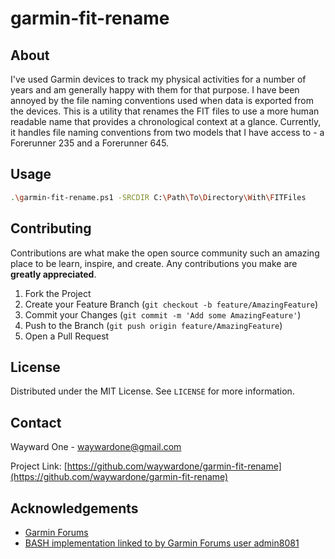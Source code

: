 # garmin-fit-rename


## About

I've used Garmin devices to track my physical activities for a number of years and am generally happy with them for that purpose. I have been annoyed by the file naming conventions used when data is exported from the devices. This is a utility that renames the FIT files to use a more human readable name that provides a chronological context at a glance. Currently, it handles file naming conventions from two models that I have access to - a Forerunner 235 and a Forerunner 645.



## Usage


```sh
.\garmin-fit-rename.ps1 -SRCDIR C:\Path\To\Directory\With\FITFiles
```



## Contributing


Contributions are what make the open source community such an amazing place to be learn, inspire, and create. Any contributions you make are **greatly appreciated**.

1. Fork the Project
2. Create your Feature Branch (`git checkout -b feature/AmazingFeature`)
3. Commit your Changes (`git commit -m 'Add some AmazingFeature'`)
4. Push to the Branch (`git push origin feature/AmazingFeature`)
5. Open a Pull Request



## License

Distributed under the MIT License. See `LICENSE` for more information.



## Contact

Wayward One - waywardone@gmail.com

Project Link: [https://github.com/waywardone/garmin-fit-rename](https://github.com/waywardone/garmin-fit-rename)



## Acknowledgements
* [Garmin Forums](https://forums.garmin.com/apps-software/mac-windows-software/f/garmin-express-windows/81739/change-file-name-format)
* [BASH implementation linked to by Garmin Forums user admin8081](https://www.dropbox.com/s/16frs902kz17uzg/copy-garmin-fit-files-2018-01-05.bash?dl=0)

